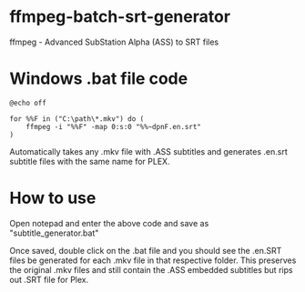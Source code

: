 # ffmpeg-batch-srt-generator
ffmpeg - Advanced SubStation Alpha (ASS) to SRT files

# Windows .bat file code

```
@echo off

for %%F in ("C:\path\*.mkv") do (
    ffmpeg -i "%%F" -map 0:s:0 "%%~dpnF.en.srt"
)

```

Automatically takes any .mkv file with .ASS subtitles and generates .en.srt subtitle files with the same name for PLEX.

# How to use

Open notepad and enter the above code and save as "subtitle_generator.bat"

Once saved, double click on the .bat file and you should see the .en.SRT files be generated for each .mkv file in that respective folder.
This preserves the original .mkv files and still contain the .ASS embedded subtitles but rips out .SRT file for Plex.
